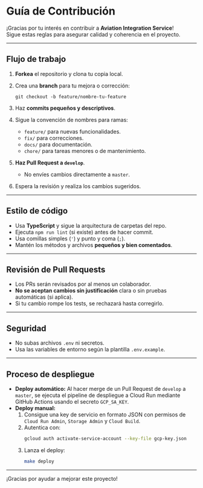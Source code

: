 # Guía de Contribución

¡Gracias por tu interés en contribuir a **Aviation Integration Service**!  
Sigue estas reglas para asegurar calidad y coherencia en el proyecto.

---

## Flujo de trabajo

1. **Forkea** el repositorio y clona tu copia local.
2. Crea una **branch** para tu mejora o corrección:
   ```git
   git checkout -b feature/nombre-tu-feature
   ```
3. Haz **commits pequeños y descriptivos**.
4. Sigue la convención de nombres para ramas:
   - `feature/` para nuevas funcionalidades.
   - `fix/` para correcciones.
   - `docs/` para documentación.
   - `chore/` para tareas menores o de mantenimiento.

5. **Haz Pull Request a `develop`**.  
   - No envíes cambios directamente a `master`.

6. Espera la revisión y realiza los cambios sugeridos.

---

## Estilo de código

- Usa **TypeScript** y sigue la arquitectura de carpetas del repo.
- Ejecuta `npm run lint` (si existe) antes de hacer commit.
- Usa comillas simples (`'`) y punto y coma (`;`).
- Mantén los métodos y archivos **pequeños y bien comentados**.

---

## Revisión de Pull Requests

- Los PRs serán revisados por al menos un colaborador.
- **No se aceptan cambios sin justificación** clara o sin pruebas automáticas (si aplica).
- Si tu cambio rompe los tests, se rechazará hasta corregirlo.

---

## Seguridad

- No subas archivos `.env` ni secretos.
- Usa las variables de entorno según la plantilla `.env.example`.

---

## Proceso de despliegue

- **Deploy automático:** Al hacer merge de un Pull Request de `develop` a `master`, se ejecuta el pipeline de despliegue a Cloud Run mediante GitHub Actions usando el secreto `GCP_SA_KEY`.
- **Deploy manual:**  
  1. Consigue una key de servicio en formato JSON con permisos de `Cloud Run Admin`, `Storage Admin` y `Cloud Build`.
  2. Autentica con:  
     ```bash
     gcloud auth activate-service-account --key-file gcp-key.json
     ```
  3. Lanza el deploy:  
     ```bash
     make deploy
     ```

---

¡Gracias por ayudar a mejorar este proyecto!
